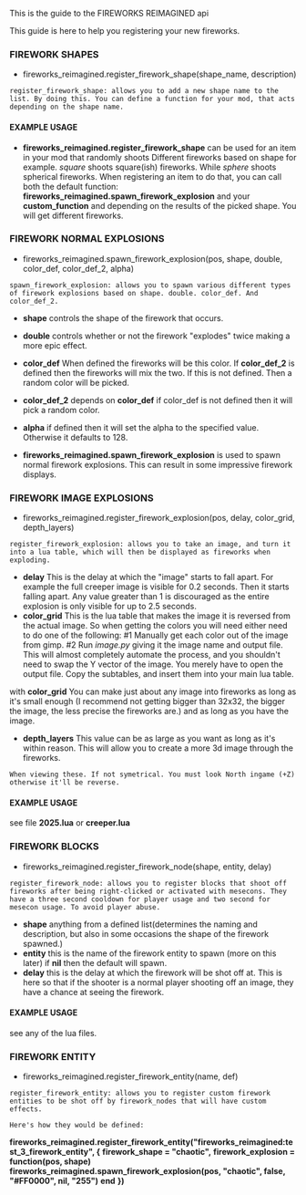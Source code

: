 This is the guide to the FIREWORKS REIMAGINED api

This guide is here to help you registering your new fireworks.

### FIREWORK SHAPES
* fireworks_reimagined.register_firework_shape(shape_name, description) 
```
register_firework_shape: allows you to add a new shape name to the list. By doing this. You can define a function for your mod, that acts depending on the shape name.
```

#### EXAMPLE USAGE
* **fireworks_reimagined.register_firework_shape** can be used for an item in your mod that randomly shoots Different fireworks based on shape for example. _square_ shoots square(ish) fireworks. While _sphere_ shoots spherical fireworks. When registering an item to do that, you can call both the default function: **fireworks_reimagined.spawn_firework_explosion** and your **custom_function** and depending on the results of the picked shape. You will get different fireworks.



### FIREWORK NORMAL EXPLOSIONS
* fireworks_reimagined.spawn_firework_explosion(pos, shape, double, color_def, color_def_2, alpha)
```
spawn_firework_explosion: allows you to spawn various different types of firework explosions based on shape. double. color_def. And color_def_2.
```

* **shape** controls the shape of the firework that occurs.
* **double** controls whether or not the firework "explodes" twice making a more epic effect.
* **color_def** When defined the fireworks will be this color. If **color_def_2** is defined then the fireworks will mix the two.
If this is not defined. Then a random color will be picked.
* **color_def_2** depends on **color_def** if color_def is not defined then it will pick a random color.
* **alpha** if defined then it will set the alpha to the specified value. Otherwise it defaults to 128.



* **fireworks_reimagined.spawn_firework_explosion** is used to spawn normal firework explosions. This can result in some impressive firework displays.



### FIREWORK IMAGE EXPLOSIONS
* fireworks_reimagined.register_firework_explosion(pos, delay, color_grid, depth_layers)
```
register_firework_explosion: allows you to take an image, and turn it into a lua table, which will then be displayed as fireworks when exploding.
```

* **delay** This is the delay at which the "image" starts to fall apart. For example the full creeper image is visible for 0.2 seconds. Then it starts falling apart.
Any value greater than 1 is discouraged as the entire explosion is only visible for up to 2.5 seconds.
* **color_grid** This is the lua table that makes the image it is reversed from the actual image. So when getting the colors you will need either need to do one of the following:
#1
Manually get each color out of the image from gimp.
#2
Run _image.py_ giving it the image name and output file. This will almost completely automate the process, and you shouldn't need to swap the Y vector of the image.
You merely have to open the output file. Copy the subtables, and insert them into your main lua table.

with **color_grid** You can make just about any image into fireworks as long as it's small enough (I recommend not getting bigger than 32x32, the bigger the image, the less precise the fireworks are.) and as long as you have the image.

* **depth_layers** This value can be as large as you want as long as it's within reason. This will allow you to create a more 3d image through the fireworks.

```
When viewing these. If not symetrical. You must look North ingame (+Z) otherwise it'll be reverse.
```

#### EXAMPLE USAGE
see file **2025.lua** or **creeper.lua**



### FIREWORK BLOCKS
* fireworks_reimagined.register_firework_node(shape, entity, delay)
```
register_firework_node: allows you to register blocks that shoot off fireworks after being right-clicked or activated with mesecons. They have a three second cooldown for player usage and two second for mesecon usage. To avoid player abuse.
```

* **shape** anything from a defined list(determines the naming and description, but also in some occasions the shape of the firework spawned.)
* **entity** this is the name of the firework entity to spawn (more on this later) if **nil** then the default will spawn.
* **delay** this is the delay at which the firework will be shot off at. This is here so that if the shooter is a normal player shooting off an image, they have a chance at seeing the firework.

#### EXAMPLE USAGE
see any of the lua files.



### FIREWORK ENTITY
* fireworks_reimagined.register_firework_entity(name, def)
```
register_firework_entity: allows you to register custom firework entities to be shot off by firework_nodes that will have custom effects.
```

```
Here's how they would be defined:
```
**fireworks_reimagined.register_firework_entity("fireworks_reimagined:test_3_firework_entity", {**
   **firework_shape = "chaotic",**
   **firework_explosion = function(pos, shape)**
       **fireworks_reimagined.spawn_firework_explosion(pos, "chaotic", false, "#FF0000", nil, "255")**
   **end**
**})**
